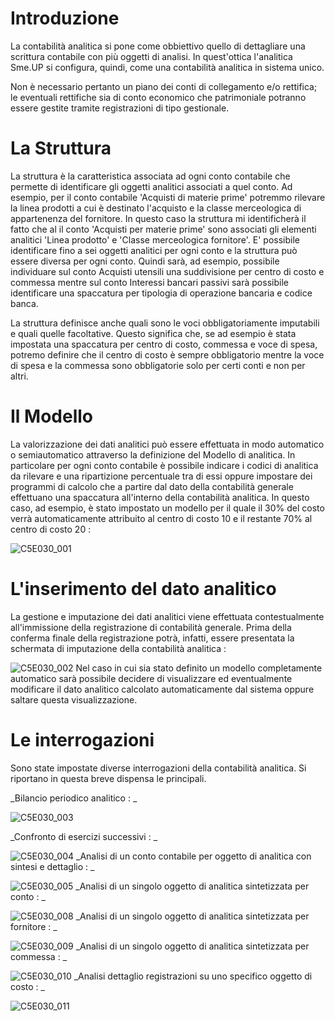 # Introduzione

La contabilità analitica si pone come obbiettivo quello di dettagliare una scrittura contabile  con più oggetti di analisi.
In quest'ottica l'analitica Sme.UP si configura, quindi, come una contabilità analitica in sistema unico.

Non è necessario  pertanto un piano dei conti di collegamento e/o rettifica;  le eventuali rettifiche  sia di conto economico che patrimoniale  potranno essere gestite tramite registrazioni di tipo gestionale.

# La Struttura

La struttura è la caratteristica associata ad ogni conto contabile che permette di identificare gli oggetti analitici associati a quel conto. Ad esempio, per il conto contabile 'Acquisti di materie prime' potremmo rilevare la linea prodotti a cui è destinato l'acquisto e la classe merceologica di appartenenza del fornitore. In questo caso la struttura mi identificherà il fatto che al il conto 'Acquisti per materie prime' sono associati gli elementi analitici 'Linea prodotto' e 'Classe merceologica fornitore'.
E' possibile identificare fino a sei oggetti analitici per ogni conto e la struttura può essere diversa per ogni conto.
Quindi sarà, ad esempio, possibile individuare sul conto Acquisti utensili una suddivisione per centro di costo e commessa mentre sul conto Interessi bancari passivi sarà possibile identificare una spaccatura per tipologia di operazione bancaria e codice banca.

La struttura definisce anche quali sono le voci obbligatoriamente imputabili e quali quelle facoltative.
Questo significa che, se ad esempio è stata impostata una spaccatura per centro di costo, commessa e voce di spesa, potremo definire che il centro di costo è sempre obbligatorio mentre la voce di spesa e la commessa sono obbligatorie solo per certi conti e non per altri.

# Il Modello

La valorizzazione dei dati analitici può essere effettuata in modo automatico o semiautomatico attraverso la definizione del Modello di analitica.
In particolare per ogni conto contabile è possibile indicare i codici di analitica da rilevare e una ripartizione percentuale tra di essi oppure impostare dei programmi di calcolo che a partire dal dato della contabilità generale effettuano una spaccatura all'interno della contabilità analitica.
In questo caso, ad esempio, è stato impostato un modello per il quale il 30% del costo verrà automaticamente attribuito al centro di costo 10 e il restante 70% al centro di costo 20 : 

![C5E030_001](http://doc.smeup.com/immagini/MBDOC_OPE-C5E030_B/C5E030_001.png)
# L'inserimento del dato analitico

La gestione e imputazione dei dati analitici viene effettuata contestualmente all'immissione della registrazione di contabilità generale.
Prima della conferma finale della registrazione potrà, infatti, essere presentata la schermata di imputazione della contabilità analitica : 

![C5E030_002](http://doc.smeup.com/immagini/MBDOC_OPE-C5E030_B/C5E030_002.png)
Nel caso in cui sia stato definito un modello completamente automatico sarà possibile decidere di visualizzare ed eventualmente modificare il dato analitico calcolato automaticamente dal sistema oppure saltare questa visualizzazione.

# Le interrogazioni

Sono state impostate diverse interrogazioni della contabilità analitica. Si riportano in questa breve dispensa le principali.

_Bilancio periodico analitico : _

![C5E030_003](http://doc.smeup.com/immagini/MBDOC_OPE-C5E030_B/C5E030_003.png)

_Confronto di esercizi successivi : _

![C5E030_004](http://doc.smeup.com/immagini/MBDOC_OPE-C5E030_B/C5E030_004.png)
_Analisi di un conto contabile per oggetto di analitica con sintesi e dettaglio : _

![C5E030_005](http://doc.smeup.com/immagini/MBDOC_OPE-C5E030_B/C5E030_005.png)
 _Analisi di un singolo oggetto di analitica sintetizzata per conto :   _

![C5E030_008](http://doc.smeup.com/immagini/MBDOC_OPE-C5E030_B/C5E030_008.png)
_Analisi di un singolo oggetto di analitica sintetizzata per fornitore :  _

![C5E030_009](http://doc.smeup.com/immagini/MBDOC_OPE-C5E030_B/C5E030_009.png)
_Analisi di un singolo oggetto di analitica sintetizzata per commessa :  _

![C5E030_010](http://doc.smeup.com/immagini/MBDOC_OPE-C5E030_B/C5E030_010.png)
_Analisi dettaglio registrazioni su uno specifico oggetto di costo : _

![C5E030_011](http://doc.smeup.com/immagini/MBDOC_OPE-C5E030_B/C5E030_011.png)